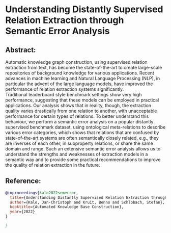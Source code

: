 # Understanding Distantly Supervised Relation Extraction through Semantic Error Analysis


## Abstract:
Automatic knowledge graph construction, using supervised relation extraction from text, has become the state-of-the-art to create 
large-scale repositories of background knowledge for various applications. 
Recent advances in machine learning and Natural Language Processing (NLP), in particular the advent of the large language models, have 
improved the performance of relation extraction systems significantly.  
Traditional leaderboard style benchmark settings show very high performance, suggesting that these models can be employed in practical applications.
Our analysis shows that in reality, though, the extraction quality varies drastically from one relation to another, with unacceptable performance 
for certain types of relations.
To better understand this behaviour, we perform a semantic error analysis on a popular distantly supervised benchmark dataset, using ontological meta-relations to describe various error categories, which 
shows that relations that are confused by state-of-the-art systems are often semantically closely related, e.g., 
they are inverses of each other, in subproperty relations, or share the same domain and range.
Such an extensive semantic error analysis allows us to understand the strengths and weaknesses of extraction models in a semantic way and 
to provide some practical recommendations to improve the quality of relation extraction in the future.



## Reference:



```bibtex
@inproceedings{kalo2022semerror,
  title={Understanding Distantly Supervised Relation Extraction through Semantic Error Analysis},
  author={Kalo, Jan-Christoph and Kruit, Benno and Schlobach, Stefan},
  booktitle={Automated Knowledge Base Construction},
  year={2022}
}

}
